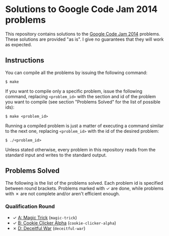 # Solutions to Google Code Jam 2014 problems

This repository contains solutions to the [Google Code Jam 2014][1] problems. These solutions are provided "as is". I give no guarantees that they will work as expected.

## Instructions

You can compile all the problems by issuing the following command:

    $ make

If you want to compile only a specific problem, issue the following command, replacing `<problem_id>` with the section and id of the problem you want to compile (see section "Problems Solved" for the list of possible ids):

    $ make <problem_id>

Running a compiled problem is just a matter of executing a command similar to the next one, replacing `<problem_id>` with the id of the desired problem:

    $ ./<problem_id>

Unless stated otherwise, every problem in this repository reads from the standard input and writes to the standard output.

## Problems Solved

The following is the list of the problems solved. Each problem id is specified between round brackets. Problems marked with ✓ are done, while problems with ✗ are not complete and/or aren't efficient enough.

### Qualification Round

* ✓ [A: Magic Trick][qual1] (`magic-trick`)
* ✓ [B: Cookie Clicker Alpha][qual2] (`cookie-clicker-alpha`)
* ✗ [D: Deceitful War][qual4] (`deceitful-war`)

[1]: https://code.google.com/codejam
[qual1]: https://code.google.com/codejam/contest/2974486/dashboard#s=p0
[qual2]: https://code.google.com/codejam/contest/2974486/dashboard#s=p1
[qual4]: https://code.google.com/codejam/contest/2974486/dashboard#s=p3
